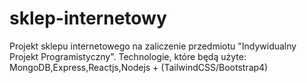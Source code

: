 # sklep-internetowy
Projekt sklepu internetowego na zaliczenie przedmiotu "Indywidualny Projekt Programistyczny". 
Technologie, które będą użyte: MongoDB,Express,Reactjs,Nodejs + (TailwindCSS/Bootstrap4)
